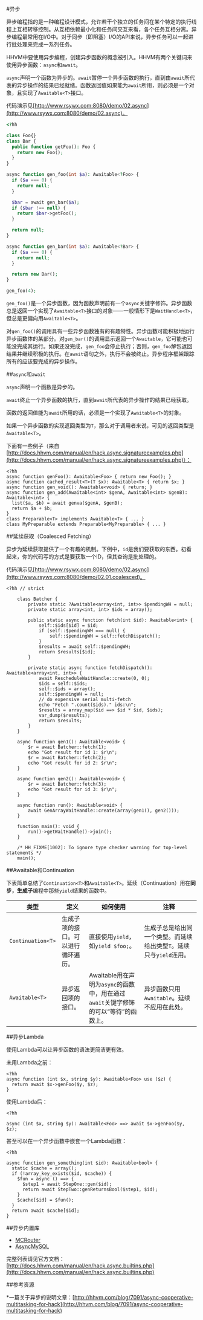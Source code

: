 #异步

异步编程指的是一种编程设计模式，允许若干个独立的任务间在某个特定的执行线程上互相转移控制。从互相依赖最小化和任务间交互来看，各个任务互相分离。异步编程最常用在I/O中。对于同步（即阻塞）I/O的API来说，异步任务可以一起进行批处理来完成一系列任务。

HHVM中要使用异步编程，创建异步函数的概念被引入。HHVM有两个关键词来使用异步函数：`async`和`await`。

`async`声明一个函数为异步的。`await`暂停一个异步函数的执行，直到由`await`所代表的异步操作的结果已经就绪。函数返回值如果能为`await`所用，则必须是一个对象，且实现了`Awaitable<T>`接口。

代码演示见[http://www.rsywx.com:8080/demo/02.async](http://www.rsywx.com:8080/demo/02.async)。

```php
<?hh

class Foo{}
class Bar {
  public function getFoo(): Foo {
    return new Foo();
  }
}

async function gen_foo(int $a): Awaitable<?Foo> {
  if ($a === 0) {
    return null;
  }

  $bar = await gen_bar($a);
  if ($bar !== null) {
    return $bar->getFoo();
  }

  return null;
}

async function gen_bar(int $a): Awaitable<?Bar> {
  if ($a === 0) {
    return null;
  }

  return new Bar();
}

gen_foo(4);
```
`gen_foo()`是一个异步函数，因为函数声明前有一个`async`关键字修饰。异步函数总是返回一个实现了`Awaitable<T>`接口的对象——一般情形下是`WaitHandle<T>`，但总是更偏向用`Awaitable<T>`。

对`gen_foo()`的调用具有一些异步函数独有的有趣特性。异步函数可能积极地运行异步函数体的某部分。对`gen_bar()`的调用显示返回一个`Awaitable`，它可能也可能没完成其运行。如果还没完成，`gen_foo`会停止执行；否则，`gen_foo`解包返回结果并继续积极的执行。在`await`语句之外，执行不会被终止。异步程序框架跟踪所有的应该要完成的异步操作。

##`async`和`await`

`async`声明一个函数是异步的。

`await`终止一个异步函数的执行，直到`await`所代表的异步操作的结果已经获取。

函数的返回值能为`await`所用的话，必须是一个实现了`Awaitable<T>`的对象。

如果一个异步函数的实现返回类型为`T`，那么对于调用者来说，可见的返回类型是`Awaitable<T>`。

下面有一些例子（来自[http://docs.hhvm.com/manual/en/hack.async.signatureexamples.php](http://docs.hhvm.com/manual/en/hack.async.signatureexamples.php)）：

```
<?hh
async function genFoo(): Awaitable<Foo> { return new Foo(); }
async function cached_result<T>(T $x): Awaitable<T> { return $x; }
async function gen_void(): Awaitable<void> { return; }
async function gen_add(Awaitable<int> $genA, Awaitable<int> $genB): Awaitable<int> {
  list($a, $b) = await genva($genA, $genB);
  return $a + $b;
}
class Preparable<T> implements Awaitable<T> { ... }
class MyPreparable extends Preparable<MyPreparable> { ... }
```

##延续获取（Coalesced Fetching）

异步为延续获取提供了一个有趣的机制。下例中，`id`是我们要获取的东西。初看起来，你的代码写的方式是要获取一个ID，但其查询是批处理的。

代码演示见[http://www.rsywx.com:8080/demo/02.async](http://www.rsywx.com:8080/demo/02.01.coalesced)。

```
<?hh // strict

    class Batcher {
        private static ?Awaitable<array<int, int>> $pendingWH = null;
        private static array<int, int> $ids = array();

        public static async function fetch(int $id): Awaitable<int> {
            self::$ids[$id] = $id;
            if (self::$pendingWH === null) {
                self::$pendingWH = self::fetchDispatch();
            }
            $results = await self::$pendingWH;
            return $results[$id];
        }

        private static async function fetchDispatch(): Awaitable<array<int, int>> {
            await RescheduleWaitHandle::create(0, 0);
            $ids = self::$ids;
            self::$ids = array();
            self::$pendingWH = null;
            // do expensive serial multi-fetch
            echo "Fetch ".count($ids)." ids:\n";
            $results = array_map($id ==> $id * $id, $ids);
            var_dump($results);
            return $results;
        }
    }

    async function gen1(): Awaitable<void> {
        $r = await Batcher::fetch(1);
        echo "Got result for id 1: $r\n";
        $r = await Batcher::fetch(2);
        echo "Got result for id 2: $r\n";
    }

    async function gen2(): Awaitable<void> {
        $r = await Batcher::fetch(3);
        echo "Got result for id 3: $r\n";
    }

    async function run(): Awaitable<void> {
        await GenArrayWaitHandle::create(array(gen1(), gen2()));
    }

    function main(): void {
        run()->getWaitHandle()->join();
    }

    /* HH_FIXME[1002]: To ignore type checker warning for top-level statements */
    main();
```

##Awaitable和Continuation

下表简单总结了`Continuation<T>`和`Awaitable<T>`。延续（Continuation）用在**同步，生成子**编程中那些`yield`结果的函数中。

类型|定义|如何使用|注释
---|---|---|---
`Continuation<T>`|生成子项的接口。可以进行循环遍历。|直接使用`yield`，如`yield $foo;`。|生成子总是给出同一个类型。而延续给出类型`T`。延续只与`yield`连用。
`Awaitable<T>`|异步返回项的接口。|Awaitable用在声明为`async`的函数中，用在通过`await`关键字修饰的可以“等待”的函数上。|异步函数只用`Awaitable`。延续不应用在此处。

##异步Lambda

使用Lambda可以让异步函数的语法更简洁更有效。

未用Lambda之前：

```
<?hh
async function (int $x, string $y): Awaitable<Foo> use ($z) {
  return await $x->genFoo($y, $z);
}
```
使用Lambda后：

```
<?hh

async (int $x, string $y): Awaitable<Foo> ==> await $x->genFoo($y, $z);
```

甚至可以在一个异步函数中嵌套一个Lambda函数：

```
<?hh

async function gen_something(int $id): Awaitable<bool> {
  static $cache = array();
  if (!array_key_exists($id, $cache)) {
    $fun = async () ==> {
      $step1 = await StepOne::gen($id);
      return await StepTwo::genReturnsBool($step1, $id);
    }
    $cache[$id] = $fun();
  }
  return await $cache[$id];
}
```
##异步内置库

* [MCRouter](http://docs.hhvm.com/manual/en/book.hack.mcrouter.php)
* [AsyncMySQL](http://docs.hhvm.com/manual/en/book.hack.async.mysql.php)

完整列表请见官方文档：[http://docs.hhvm.com/manual/en/hack.async.builtins.php](http://docs.hhvm.com/manual/en/hack.async.builtins.php)

##参考资源

*一篇关于异步的说明文章：[http://hhvm.com/blog/7091/async-cooperative-multitasking-for-hack](http://hhvm.com/blog/7091/async-cooperative-multitasking-for-hack)
